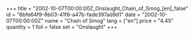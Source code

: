 +++
title = "2002-10-07T00:00:00Z_Onslaught_Chain_of_Smog_[en]_false"
id = "6bfe64f9-8b03-41f6-a47b-fade397ad9d1"
date = "2002-10-07T00:00:00Z"
name = "Chain of Smog"
lang = ["en"]
price = "4.45"
quantity = 1
foil = false
set = "Onslaught"
+++
